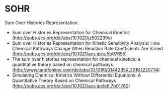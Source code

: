 # SOHR
Sum Over Histories Representation.
* Sum over Histories Representation for Chemical Kinetics (http://pubs.acs.org/doi/abs/10.1021/jz502239v)
* Sum over Histories Representation for Kinetic Sensitivity Analysis: How Chemical Pathways Change When Reaction Rate Coefficients Are Varied (http://pubs.acs.org/doi/abs/10.1021/acs.jpca.5b07655)
* The sum over histories representation for chemical kinetics: a quantitative theory based on chemical pathways (http://www.tandfonline.com/doi/abs/10.1080/0144235X.2016.1220774)
* Simulating Chemical Kinetics Without Differential Equations: A Quantitative Theory Based on Chemical Pathways (http://pubs.acs.org/doi/abs/10.1021/acs.jpclett.7b01760)
